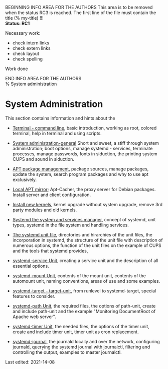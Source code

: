 BEGINNING   INFO AREA FOR THE AUTHORS
This area is to be removed when the status RC3 is reached. The first line of the file must contain the title (% my-title) !!!  
**Status: RC1**

Necessary work:

+ check intern links  
+ check extern links  
+ check layout  
+ check spelling  

Work done


END   INFO AREA FOR THE AUTHORS  
% System administration

# System Administration

This section contains information and hints about the

+ [Terminal - command line](0701-term-console_en.md#systemadministration), basic introduction, working as root, colored terminal, help in terminal and using scripts.

+ [System administration-general](0702-sys-admin-gen_en.md#system-administration-general) Short and sweet, a stiff through system administration; boot options, manage systemd - services, terminate processes, manage passwords, fonts in siduction, the printing system CUPS and sound in siduction.

+ [APT package management](0705-sys-admin-apt_en.md#apt-paketverwaltung), package sources, manage packages, update the system, search program packages and why to use apt exclusively. 

+ [Local APT mirror](0706-sys-admin-apt-localmirr_en.md#local-apt-mirror); Apt-Cacher, the proxy server for Debian packages. Install server and client configuration.

+ [Install new kernels](0707-sys-admin-kernel-upg_en.md#kernel-upgrade), kernel upgrade without system upgrade, remove 3rd party modules and old kernels.

+ [Systemd the system and services manager](0710-systemd-start_en.md#systemd-the-system--and--services-manager), concept of systemd, unit types, systemd in the file system and handling services.

+ [The systemd unit file](0711-systemd-unit-file_en.md#systemd-unit-file), directories and hirarchies of the unit files, the incorporation in systemd, the structure of the unit file with description of numerous options, the function of the unit files on the example of CUPS and the tools that systemd provides,

+ [systemd-service Unit](0712-systemd-service_en.md#systemd-service), creating a service unit and the description of all essential options.

+ [systemd-mount Unit](0713-systemd-mount_en.md#systemd-mount), contents of the mount unit, contents of the automount unit, naming conventions, areas of use and some examples.

+ [systemd-target - target-unit](0714-systemd-target_en.md#systemd-target---target-unit), from runlevel to systemd-target, special features to consider. 

+ [systemd-path Unit](0715-systemd-path_en.md#systemd-path), the required files, the options of path-unit, create and include path-unit and the example "Monitoring DocumentRoot of Apache web server".

+ [systemd-timer Unit](0716-systemd-timer_en.md#systemd-timer), the needed files, the options of the timer unit, create and include timer unit, timer unit as cron replacement.

+ [systemd-journal](0717-systemd-journald_en.md#systemd-journal), the journald locally and over the network, configuring journald, querying the systemd journal with journalctl, filtering and controlling the output, examples to master journalctl.

<div id="rev">Last edited: 2021-14-08</div>

